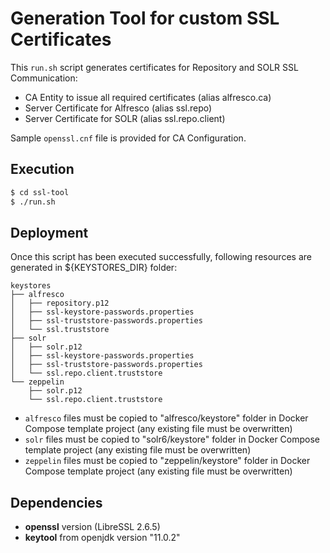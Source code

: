 # Generation Tool for custom SSL Certificates

This `run.sh` script generates certificates for Repository and SOLR SSL Communication:

* CA Entity to issue all required certificates (alias alfresco.ca)
* Server Certificate for Alfresco (alias ssl.repo)
* Server Certificate for SOLR (alias ssl.repo.client)

Sample `openssl.cnf` file is provided for CA Configuration.

## Execution

```bash
$ cd ssl-tool
$ ./run.sh
```

## Deployment

Once this script has been executed successfully, following resources are generated in ${KEYSTORES_DIR} folder:

```
keystores
├── alfresco
│   ├── repository.p12
│   ├── ssl-keystore-passwords.properties
│   ├── ssl-truststore-passwords.properties
│   └── ssl.truststore
├── solr
│   ├── solr.p12
│   ├── ssl-keystore-passwords.properties
│   ├── ssl-truststore-passwords.properties
│   └── ssl.repo.client.truststore
└── zeppelin
    ├── solr.p12
    └── ssl.repo.client.truststore
```

* `alfresco` files must be copied to "alfresco/keystore" folder in Docker Compose template project (any existing file must be overwritten)
* `solr` files must be copied to "solr6/keystore" folder in Docker Compose template project (any existing file must be overwritten)
* `zeppelin` files must be copied to "zeppelin/keystore" folder in Docker Compose template project (any existing file must be overwritten)

## Dependencies

* **openssl** version (LibreSSL 2.6.5)
* **keytool** from openjdk version "11.0.2"
